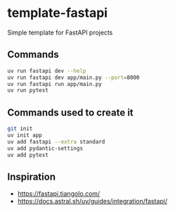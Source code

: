 # template-fastapi

Simple template for FastAPI projects

## Commands

```sh
uv run fastapi dev --help
uv run fastapi dev app/main.py --port=8000
uv run fastapi run app/main.py
uv run pytest
```

## Commands used to create it

```sh
git init
uv init app 
uv add fastapi --extra standard 
uv add pydantic-settings
uv add pytest
```

## Inspiration

- https://fastapi.tiangolo.com/
- https://docs.astral.sh/uv/guides/integration/fastapi/
